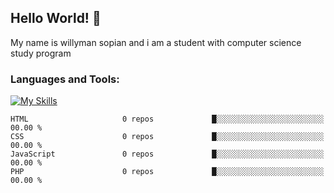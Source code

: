 ## Hello World! 👋
My name is willyman sopian and i am a student with computer science study program

### Languages and Tools:
[![My Skills](https://skillicons.dev/icons?i=html,css,js,php,mysql,bootstrap,laravel,vscode,discord,git,github,ai,ps)](https://skillicons.dev)

```text
HTML                     0 repos             █░░░░░░░░░░░░░░░░░░░░░░░░    00.00 % 
CSS                      0 repos             █░░░░░░░░░░░░░░░░░░░░░░░░    00.00 % 
JavaScript               0 repos             █░░░░░░░░░░░░░░░░░░░░░░░░    00.00 % 
PHP                      0 repos             █░░░░░░░░░░░░░░░░░░░░░░░░    00.00 % 
```
